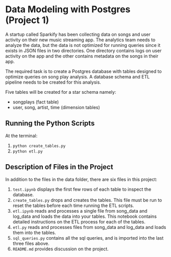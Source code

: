 # Data Modeling with Postgres (Project 1)

A startup called Sparkify has been collecting data on songs and user activity on their new music streaming app. The analytics team needs to analyze the data, but the data is not optimized for running queries since it exists in JSON files in two directories. One directory contains logs on user activity on the app and the other contains metadata on the songs in their app.

The required task is to create a Postgres database with tables designed to optimize queries on song play analysis. A database schema and ETL pipeline needs to be created for this analysis. 

Five tables will be created for a star schema namely:
* songplays (fact table)
* user, song, artist, time (dimension tables)

## Running the Python Scripts
At the terminal: 
1. `python create_tables.py`
2. `python etl.py`

## Description of Files in the Project
In addition to the files in the data folder, there are six files in this project:
1. `test.ipynb` displays the first few rows of each table to inspect the database.
2. `create_tables.py` drops and creates the tables. This file must be run to reset the tables before each time running the ETL scripts.
3. `etl.ipynb` reads and processes a single file from song_data and log_data and loads the data into your tables. This notebook contains detailed instructions on the ETL process for each of the tables.
4. `etl.py` reads and processes files from song_data and log_data and loads them into the tables.
5. `sql_queries.py` contains all the sql queries, and is imported into the last three files above.
6. `README.md` provides discussion on the project.